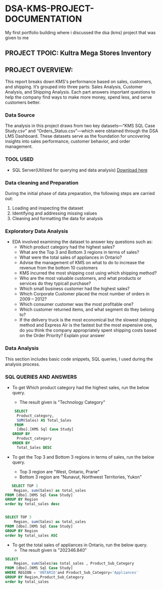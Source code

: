 # DSA-KMS-PROJECT-DOCUMENTATION
My first portfolio building where i discussed the dsa (kms) project that was given to me

## PROJECT TPOIC: Kultra Mega Stores Inventory

## PROJECT OVERVIEW:
This report breaks down KMS's performance based on sales, customers, and shipping. It’s grouped into three parts: Sales Analysis, Customer Analysis, and Shipping Analysis. Each part answers important questions to help the company find ways to make more money, spend less, and serve customers better.

### Data Source
The analysis in this project draws from two key datasets—“KMS SQL Case Study.csv” and “Orders_Status.csv”—which were obtained through the DSA LMS Dashboard. These datasets serve as the foundation for uncovering insights into sales performance, customer behavior, and order management.

### TOOL USED
- SQL Server(Utilized for querying and data analysis) [Download here](https://www.microsoft.com/en-us/sql-server/sql-server-downloads)

### Data cleaning and Preparation
During the initial phase of data preparation, the following steps are carried out:  
1. Loading and inspecting the dataset  
2. Identifying and addressing missing values  
3. Cleaning and formatting the data for analysis  

### Exploratory Data Analysis  
- EDA involved examining the dataset to answer key questions such as:
  - Which product category had the highest sales?
  - What are the Top 3 and Bottom 3 regions in terms of sales?
  - What were the total sales of appliances in Ontario?
  - Advise the management of KMS on what to do to increase the revenue from the bottom 10 customers
  - KMS incurred the most shipping cost using which shipping method?
  - Who are the most valuable customers, and what products or services do they typicall purchase?
  - Which small business customer had the highest sales?
  - Which Corporate Customer placed the most number of orders in 2009 – 2012?
  - Which consumer customer was the most profitable one?
  - Which customer returned items, and what segment do they belong to?
  - If the delivery truck is the most economical but the slowest shipping method and
Express Air is the fastest but the most expensive one, do you think the company
appropriately spent shipping costs based on the Order Priority? Explain your answer

### Data Analysis  
This section includes basic code snippets, SQL queries, I used during the analysis process.

### SQL QUERIES AND ANSWERS 
- To get Which product category had the highest sales, run the below query.
  - The result given is "Technology Category"

  ```` Sql
   SELECT 
    Product_category, 
    SUM(Sales) AS Total_Sales
   FROM 
    [dbo].[KMS Sql Case Study]
  GROUP BY 
    Product_category
  ORDER BY 
    Total_Sales DESC
  ````

- To get the Top 3 and Bottom 3 regions in terms of sales, run the below query.
  - Top 3 region are "West, Ontario, Prarie"
  - Bottom 3 region are "Nunavut, Northwest Territories, Yukon"

```` sql
   SELECT TOP 3
	Region, sum(Sales) as total_sales
FROM [dbo].[KMS Sql Case Study]
GROUP BY Region
order by total_sales desc


SELECT TOP 3
	Region, sum(Sales) as total_sales
FROM [dbo].[KMS Sql Case Study]
GROUP BY Region
order by total_sales ASC
````

- To get the total sales of appliances in Ontario, run the below query.
  - The result given is "202346.840"

```` Sql
SELECT 
	Region, sum(Sales)as total_sales , Product_Sub_Category
FROM [dbo].[KMS Sql Case Study]
WHERE REGION = 'ONTARIO'and Product_Sub_Category='Appliances'
GROUP BY Region,Product_Sub_Category
order by total_sales
````
